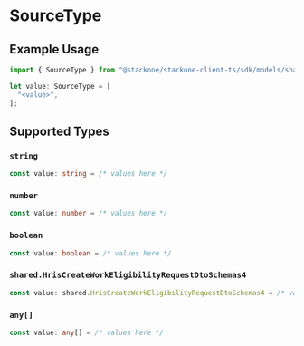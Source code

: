 # SourceType

## Example Usage

```typescript
import { SourceType } from "@stackone/stackone-client-ts/sdk/models/shared";

let value: SourceType = [
  "<value>",
];
```

## Supported Types

### `string`

```typescript
const value: string = /* values here */
```

### `number`

```typescript
const value: number = /* values here */
```

### `boolean`

```typescript
const value: boolean = /* values here */
```

### `shared.HrisCreateWorkEligibilityRequestDtoSchemas4`

```typescript
const value: shared.HrisCreateWorkEligibilityRequestDtoSchemas4 = /* values here */
```

### `any[]`

```typescript
const value: any[] = /* values here */
```


